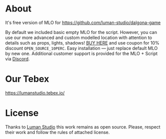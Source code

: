 # About
It's free version of MLO for https://github.com/luman-studio/dalgona-game

By default we included basic empty MLO for the script. However, you can use our more advanced and custom modelled location with attention to details such as props, lights, shadows! [BUY HERE](https://lumanstudio.tebex.io/package/6697609) and use coupon for 10% discount `OPEN_SOURCE_10PERC`. Easy installation — just replace default MLO by new one. Additional customer support is provided for the MLO + Script via [Discord](https://discord.com/invite/peYBHeBSGb).

# Our Tebex

https://lumanstudio.tebex.io/

# License

Thanks to [Luman Studio](https://lumanstudio.tebex.io/) this work remains as open source. Please, respect their work and follow the rules of attached license.